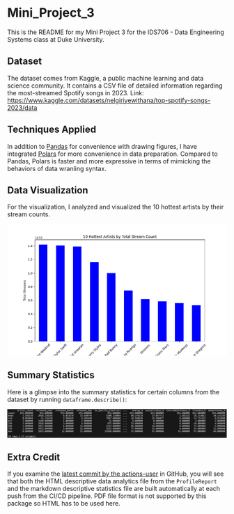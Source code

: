 # Mini_Project_3


This is the README for my Mini Project 3 for the IDS706 - Data Engineering Systems class at Duke University.

## Dataset
The dataset comes from Kaggle, a public machine learning and data science community. It contains a CSV file of detailed information regarding the most-streamed Spotify songs in 2023. Link: https://www.kaggle.com/datasets/nelgiriyewithana/top-spotify-songs-2023/data

## Techniques Applied
In addition to [Pandas]("https://pandas.pydata.org/") for convenience with drawing figures, I have integrated [Polars]("https://pola.rs") for more convenience in data preparation. Compared to Pandas, Polars is faster and more expressive in terms of mimicking the behaviors of data wranling syntax.

## Data Visualization
For the visualization, I analyzed and visualized the 10 hottest artists by their stream counts.

![alt text](top_10_artist_by_stream_count.png)

## Summary Statistics
Here is a glimpse into the summary statistics for certain columns from the dataset by running `dataframe.describe()`:

![alt text](summary_statistics.png)

## Extra Credit
If you examine the [latest commit by the actions-user](https://github.com/nogibjj/Peter_Min_Data_Engineering_Project2/commit/e7de39b32bb070d74214b7c3c92f5762dc1d3733) in GitHub, you will see that both the HTML descriptive data analytics file from the `ProfileReport` and the markdown descriptive statistics file are built automatically at each push from the CI/CD pipeline. PDF file format is not supported by this package so HTML has to be used here.
